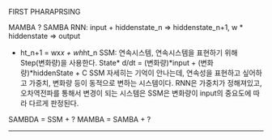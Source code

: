 
FIRST PHARAPRSING

MAMBA ?
SAMBA
RNN: input + hiddenstate_n => hiddenstate_n+1, w * hiddenstate => output
- ht_n+1 = wx*x + wh*ht_n
SSM: 연속시스템, 연속시스템을 표현하기 위해 Step(변화량)을 사용한다.
State* d/dt = (변화량)*input + (변화량)*hiddenState + C
SSM 자세히는 기억이 안나는데, 연속성을 표현하고 싶어하고 가중치, 변화량 등이 동적으로 변하는 시스템이다.
RNN은 가중치가 정해져있고, 오차역전파를 통해서 변경이 되는 시스템은 SSM은 변화량이 input의 중요도에 따라 다르게 판정된다.

SAMBDA = SSM + ?
MAMBA = SAMBA + ?



-------